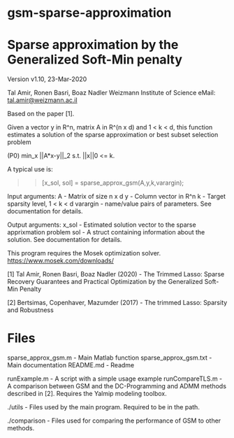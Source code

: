 # gsm-sparse-approximation
Sparse approximation by the Generalized Soft-Min penalty
========================================================

Version v1.10, 23-Mar-2020

Tal Amir, Ronen Basri, Boaz Nadler
Weizmann Institute of Science
eMail: tal.amir@weizmann.ac.il

Based on the paper [1].

Given a vector y in R^n, matrix A in R^(n x d) and 1 < k < d, this function 
estimates a solution of the sparse approximation or best subset selection
problem

(P0)         min_x ||A*x-y||_2 s.t. ||x||0 <= k.  

A typical use is:
>> [x_sol, sol] = sparse_approx_gsm(A,y,k,varargin);

Input arguments:
A - Matrix of size n x d
y - Column vector in R^n
k - Target sparsity level, 1 < k < d
varargin - name/value pairs of parameters. 
           See documentation for details.

Output arguments:
x_sol - Estimated solution vector to the sparse apprixmation problem
sol   - A struct containing information about the solution. 
        See documentation for details.

This program requires the Mosek optimization solver.
https://www.mosek.com/downloads/

[1] Tal Amir, Ronen Basri, Boaz Nadler (2020) - The Trimmed Lasso: Sparse
    Recovery Guarantees and Practical Optimization by the Generalized
    Soft-Min Penalty

[2] Bertsimas, Copenhaver, Mazumder (2017) - The trimmed Lasso: Sparsity
    and Robustness

Files
=====
sparse_approx_gsm.m     - Main Matlab function
sparse_approx_gsm.txt   - Main documentation
README.md               - Readme

runExample.m            - A script with a simple usage example 
runCompareTLS.m         - A comparison between GSM and the DC-Programming
                          and ADMM methods described in [2].
                          Requires the Yalmip modeling toolbox.
                          
./utils                 - Files used by the main program. Required to be in
                          the path.

./comparison            - Files used for comparing the performance of GSM
                          to other methods.


